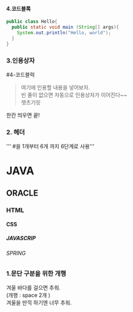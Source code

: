 #### 4.코드블록
```JAVA  
public class Hello{
  public static void main (String[] args){
    System.out.println("Hello, world");
  }
}  
```
### 3.인용상자
#4-코드블럭  
>여기에 인용할 내용을 넣어보자.  
>빈 줄이 없으면 자동으로 인용상자가 이어진다~~   
렛츠기릿

한칸 띄우면 끝!

### 2. 헤더  
''' #을 1개부터 6개 까지 6단계로 사용'''  
# JAVA
## ORACLE
### HTML
#### CSS
##### JAVASCRIP
###### SPRING

### 1.문단 구분을 위한 개행
겨울 바다를 걸으면 추워.  
(개행 : space 2개 )  
겨울을 만끽 하기엔 너무 추워.

